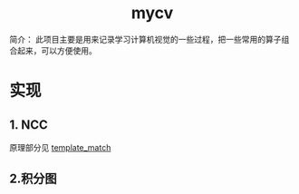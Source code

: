 # <center> mycv

简介：
此项目主要是用来记录学习计算机视觉的一些过程，把一些常用的算子组合起来，可以方便使用。

# 实现
## 1. NCC
原理部分见 [template_match](doc\template_match.md)

## 2.积分图
